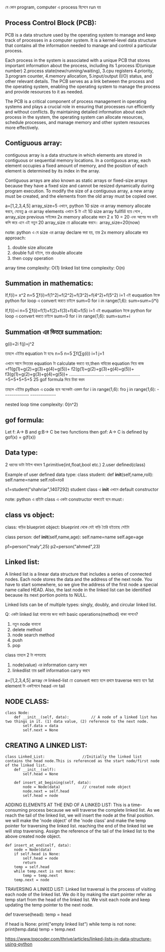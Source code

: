 যে  কোন program, computer এ process হিসেবে run হয়


Process Control Block (PCB):
---------------------------

PCB is a data structure used by the operating system to manage and keep track of processes in a computer system.
It is a kernel-level data structure that contains all the information needed to manage and control a particular process.

Each process in the system is associated with a unique PCB that stores important information about the process, including its
1.process ID(unique number)
2.process state(new/running/waiting),
3.cpu registers
4.priority,
3.program counter,
4.memory allocation,
5.input/output (I/O) status,
and other relevant details.
The PCB serves as a link between the process and the operating system, enabling the operating system to manage the process and provide resources to it as needed.

The PCB is a critical component of process management in operating systems and plays a crucial role in ensuring that processes run efficiently and without conflicts.
By maintaining detailed information about each process in the system, the operating system can allocate resources, schedule processes, and manage memory and other system resources more effectively.

Contiguous array:
-----------------

contiguous array is a data structure in which elements are stored in contiguous or sequential memory locations. In a contiguous array, each element occupies a fixed amount of memory,
and the position of each element is determined by its index in the array.

Contiguous arrays are also known as static arrays or fixed-size arrays because they have a fixed size and cannot be resized dynamically during program execution. To modify the size of a contiguous array, a new array must be created, and the elements from the old array must be copied over.

a=[1,2,3,4,5]
array_size=5
এখানে, python 10 size এর array memory allocate করবে, যেহেতু a এর array elements এখানে 5  টা
এই 10 size array fullfill হয়ে গেলে , array_size previous সাইজের 2x memory allocate করবে 2 x 10 = 20 এবং আগের  সব ডাটা কপি করে এনে এই নতুন 20 array_size তে allocate করবে।
array_size=20(now)

note: python এ যে size এর array declare করা হয়, তার 2x memory allocate করে
approach:
1. double size allocate
2. double full হইলে, তার  double allocate
3. then copy operation

array time complexity: O(1)
linked list time complexity: O(n)


Summation in mathematics:
------------------------

If,f(i)= x^2
n=5
∑f(i)=f(1^2)+f(2^2)+f(3^2)+f(4^2)+f(5^2)
i=1
এই euquation টাকে python for loop এ convert করতে চাইলে
sum=0
for i in range(1,6):
    sum=sum+(i*i)

If,f(i)=i
n=5
∑f(i)=f(1)+f(2)+f(3)+f(4)+f(5)
i=1
এই euquation টাকে python for loop এ convert করতে চাইলে 
sum=0
for i in range(1,6):
    sum=sum+i


Summation এর ভিতরে summation:
---------------------------

g(i)=2i
f(j)=j^2

তাহলে এইটার equation টা হবেঃ
n=5
   n=5
∑f(∑g(i))
   i=1
j=1

এখানে আগে ভিতরের equation টা calculate করতে হয়,then বাহিরের equation নিয়ে কাজ
=f1(g(1)+g(2)+g(3)+g(4)+g(5))+
f2(g(1)+g(2)+g(3)+g(4)+g(5))+
f3(g(1)+g(2)+g(3)+g(4)+g(5))+
............................
............................
=5+5+5+5+5
25
gof formula দিয়ে চিন্তা করব

তাহলে এইটার python এ code হবে অনেকটা এরকম
for i in range(1,6):
    fro j in range(1,6):
    -------------
    -------------

nested loop time complexity: 0(n^2)


gof formula:
------------
Let f: A→ B and g:B→ C be two functions then gof: A→ C is defined by gof(x) = g(f(x))

Data type:
----------
2 ধরনের ডাটা টাইপ থাকবে
1.primitive(int,float,bool etc.)
2.user defined(class)

Example of user defined data type:
class student:
    def __init__(self,name,roll):
        self.name=name
        self.roll=roll

s1=student("shahriar",1407292)
student class এ __init__ এখানে default constructor


note: python এ প্রতিটা class এ একটা constructor থাকতেই হবে must।

class vs object:
----------------
class: বাড়ির blueprint
object: blueprint থেকে যেই বাড়ি তৈরি হইতাছে সেইটা

class person:
    def __init__(self,name,age):
        self.name=name
        self.age=age

p1=person("maly",25)
p2=person("ahmed",23)

Linked list:
------------

A linked list is a linear data structure that includes a series of connected nodes. Each node stores the data and the address of the next node.
You have to start somewhere, so we give the address of the first node a special name called HEAD. Also, the last node in the linked list can be identified
because its next portion points to NULL.

Linked lists can be of multiple types: singly, doubly, and circular linked list.


Q: একটা linked list বানানোর জন্য কয়টা basic operations(method) থাকা লাগবে?
1. নতুন node বানানো
2. delete method
3. node search method
4. push
5. pop

class তাহলে 2 টা লাগতাছে
1. node(value) এর information carry করবে
2. linkedlist তার self information carry করবে

a=[1,2,3,4,5]
array কে linked-list তে convert করতে হলে প্রথমে traverse করতে হবে
1st element টা একইসাথে head এবং tail


NODE CLASS:
----------
```
class Node:
    def __init__(self, data):          // A node of a linked list has two things in it. (1) data value, (2) reference to the next node.
        self.data = data
        self.next = None
```

CREATING A LINKED LIST:
-----------------------
```
class Linked_List:                 //Initially the linked list contains the head node.This is referenced as the start node/first node of the linked list.
    def __init__(self):
        self.head = None
        
    def insert_at_begining(self, data):
        node = Node(data)          // created node object
        node.next = self.head
        self.head = node
```  

ADDING ELEMENTS AT THE END OF A LINKED LIST:
This is a time-consuming process because we will traverse the complete linked list.
As we reach the tail of the linked list, we will insert the node at the final position. we will make the 'node object' of the 'node class' and make the temp pointer for traversing the linked list.
reaching the end of the linked list we will stop traversing. Assign the reference of the tail of the linked list to the above created node object.

```
def insert_at_end(self, data):
    node = Node(data)
    if self.head is None:
        self.head = node
        return
    temp = self.head
    while temp.next is not None:
        temp = temp.next
    temp.next = node
```

TRAVERSING A LINKED LIST:
Linked list traversal is the process of visiting each node of the linked list. We do it by making the start pointer refer as temp start from the head of the linked list.
We visit each node and keep updating the temp pointer to the next node.

def traverse(head):
    temp = head


if head is None:
    print("empty linked list")
while temp is not none:
    print(temp.data)
temp = temp.next


https://www.topcoder.com/thrive/articles/linked-lists-in-data-structure-using-python




